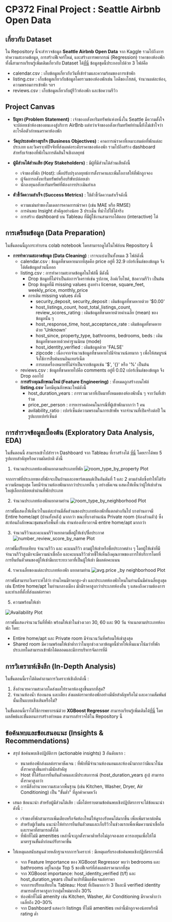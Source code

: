 # CP372 Final Project : Seattle Airbnb Open Data 


## เกี่ยวกับ Dataset
ใน Repository นี้จะสำรวจข้อมูล **Seattle Airbnb Open Data** จาก Kaggle รวมไปถึงการทำความสะอาดข้อมูล, การสร้างฟีเจอร์ใหม่, และสร้างการพยากรณ์ (Regression) ราคาของห้องพัก ทั้งนี้สามารถเรียนรู้เพิ่มเติมเกี่ยวกับ Dataset ได้[ที่นี่](https://www.kaggle.com/datasets/airbnb/seattle/data)
ข้อมูลชุดนี้ประกอบไปด้วย 3 ไฟล์คือ
  + calendar.csv : เก็บข้อมูลเกี่ยวกับวันที่เข้าร่วมและความร้อมของการเข้าพัก
  + listing.csv  : เก็บข้อมูลเกี่ยวกับข้อมูลโดยรวมของห้องพักเช่น ไอดีของโฮสต์, จำนวนแต่ละห้อง, ความพรอมการเข้าพัก ฯลฯ
  + reviews.csv  : เก็บข้อมูลเกี่ยวกับผู้รีวิวห้องพัก และข้อความรีวิว


## **Project Canvas**
- **ปัญหา (Problem Statement)** : เจ้าของอสังหาริมทรัพย์แห่งหนึ่งใน Seattle มีความตั้งใจจะปล่อยเช่าห้องของตนเองสู่บริการ AirBnb แต่ทว่าเจ้าของอสังหาริมทรัพย์ท่านนี้ยังไม่เข้าใจว่าอะไรคือตัวกำหนดราคาห้องพัก
  
- **วัตถุประสงค์ทางธุรกิจ (Business Objectives)** : คาดการณ์ราคาที่เหมาะสมต่อที่พักแต่ละประเภท และวิเคราะห์ปัจจัยที่ส่งผลต่อระดับราคาของห้องพัก รวมไปถึงสร้าง dashboard สำหรับเจ้าของที่พักในการตัดสินใจเชิงกลยุทธ์
  
- **ผู้มีส่วนได้ส่วนเสีย (Key Stakeholders)** : มีผู้ที่มีส่วนได้ส่วนเสียดังนี้
  - เจ้าของที่พัก (Host): เพื่อปรับปรุงกลยุทธ์การตั้งราคาและเพิ่มโอกาสให้ที่พักถูกจอง
  - ผู้จัดการอสังหาริมทรัพย์หรือบริษัทปล่อยเช่า
  - นักลงทุนอสังหาริมทรัพย์ที่ต้องการประเมินทำเล
    
- **ตัวชี้วัดความสำเร็จ (Success Metrics)** : ใช้ตัวชี้วัดความสำเร็จดังนี้
  - ความแม่นยำของโมเดลการคาดการณ์ราคา (เช่น MAE หรือ RMSE)
  - การค้นพบ Insight สำคัญอย่างน้อย 3 ประเด็น ที่นำไปใช้ได้จริง
  - การสร้าง dashboard บน Tableau ที่มีผู้ใช้งานสามารถโต้ตอบ (interactive) ได้ 


## **การเตรียมข้อมูล (Data Preparation)**
ในขั้นตอนนี้ถูกกระทำบรน colab notebook โดยสามารถดูได้ในไฟล์บน Repository นี้
- **การทำความสะอาดข้อมูล (Data Cleaning)** : เราจะแบ่งเป็นทั้งหมด 3 ไฟล์ดังนี้
    + calendar.csv : ข้อมูลที่ขาดหายมากที่สุดคือ price อยู่ที่ 32.9 เปอร์เซ็นต์ของข้อมูล จึงได้ตัดข้อมูลส่วนนี้ออก
    + listing.csv  : การทำความสะอาดข้อมูลในไฟล์นี้ มีดังนี้
        - Drop ข้อมูลที่ไม่จำเป็นต่อการวิเคราห์เช่น รูปภาพ, ลิงค์เว็บไซต์, ข้อความรีวิว เป็นต้น
        - Drop ข้อมูลที่มี missing values สูงอย่าง license, square_feet, weekly_price, monthly_price
        - การเติม missing values ดังนี้
            +  security_deposit, security_deposit : เติมข้อมูลที่ขาดหายด้วย '$0.00'
            +  host_listings_count, host_total_listings_count, review_scores_rating : เติมข้อมูลที่ขาดหายด้วยค่าเฉลี่ย (mean) ของข้อมูลนั้น ๆ
            +  host_response_time, host_acceptance_rate : เติมข้อมูลที่ขาดหายด้วย 'Unknown'
            +  host_since, property_type, bathrooms, bedrooms, beds : เติมข้อมูลที่ขาดหายด้วยค่าฐานนิยม (mode)
            +  host_identity_verified : เติมข้อมูลด้วย 'FALSE'
            +  zipcode : เนื่องจากจำนวนข้อมูลที่ขาดหายไปมีจำนวนน้อยมาก ๆ เพื่อให้สมบูรณ์จึงใช้การสืบค้นบนอินเทอร์เน็ต
            +  การลบเครื่องหมายที่ไม่จำเป็นจากข้อมูลเช่น '$', '{}' หรือ '%' เป็นต้น
    + reviews.csv  : ข้อมูลที่ขาดหายไปคือ comments อยู่ที่ 0.02 เปอร์เซ็นต์ของข้อมูล จึง Drop ออกไป
  - **การสร้างคุณลักษณะใหม่ (Feature Engineering)** : ทั้งหมดถูกสร้างบนไฟล์ **listing.csv** โดยมีคุณลักษณะใหม่ดังนี้
      + host_duration_years : การรวมเวลาที่เปิดมาทั้งหมดของห้องพักนั้น ๆ จากวันที่เข้าร่วม 
      + price_per_person    : การหาราคต่อคนในกรณีที่ผู้เข้าพักมากกว่า 1 คน
      + avilability_ratio   : เปอร์เซ็นต์ความพรอมในการเข้าพัห จากจำนวนที่เปิดจริงต่อปี ในรูปแบบเปอร์เซ็นต์
   
## **การสำรวจข้อมูลเบื้องต้น (Exploratory Data Analysis, EDA)**
ในขั้นตอนนี้ สามารถเข้าไปสำรวจ Dashboard จาก Tableau ที่เราสร้างได้ [ที่นี่](https://public.tableau.com/views/Airbnbinteractivedashboard_17477226194240/Dashboard1?:language=en-US&publish=yes&:sid=&:redirect=auth&:display_count=n&:origin=viz_share_link)
โดยเราได้พบ 5 รูปแบบสำคัญหรือความผิดปกติ ดังนี้ <br>

1. จำนวนประเภทห้องพักแยกตามประเภทที่พัก
![room_type_by_property Plot](img/room_type_by_property.png)

  จากกราฟที่ประเภทของที่พักจะเป็นบ้านและอพาร์ตเมนต์เป็นอันดันที่ 1 และ 2 ตามลำดับซึ่งทำให้ได้รับความนิยมสูงสุด โดยมีจำนวนห้องพักมากกว่าประเภทอื่น ๆ อย่างชัดเจน แสดงให้เห็นว่าผู้ให้เช่าส่วนใหญ่เลือกปล่อยเช่าผ่านที่พักประเภท<br>

2. จำนวนประเภทห้องพักแยกตามย่าน
![room_type_by_neighborhood Plot](img/room_type_by_neighborhood.png)

  กราฟนี้แสดงให้เห็นว่าในแต่ละย่านมีสัดส่วนของประเภทห้องพักที่แตกต่างกันไป บางย่านอาจมี Entire home/apt (บ้านทั้งหลัง) มากกว่า ขณะที่บางย่านเน้น Private room (ห้องส่วนตัว) ซึ่งสะท้อนถึงลักษณะชุมชนหรือพื้นที่ เช่น ย่านท่องเที่ยวอาจมี entire home/apt มากกว่า<br>

3. จำนวนรีวิวและคะแนนรีวิวแยกตามชื่อผู้ให้เช่า/ชื่อประกาศ
![number_review_score_by_name Plot](img/number_review_score_by_name.png)

  กราฟนี้เปรียบเทียบ จำนวนรีวิว และ คะแนนรีวิว ตามผู้ให้เช่าหรือชื่อประกาศต่าง ๆ โดยผู้ให้เช่าที่มีจำนวนรีวิวสูงมักจะมีความน่าเชื่อถือ และคะแนนรีวิวช่วยชี้ให้เห็นถึงคุณภาพของการให้บริการโดยที่การยืนยันตัวตนของผู้ให้เช่ามีแบะระยะเวลาที่เป็นผู้ให้เช่า มีผลต่อคะแนน<br>

4. ราคาเฉลี่ยของแต่ละประเภทห้องพัก แยกตามย่าน
![avg.price _by neighborhood Plot](img/avg.price_by_neighborhood.png)

  กราฟนี้สามารถวิเคราะห์ได้ว่า ย่านไหนมีราคาสูง-ต่ำ และประเภทห้องพักไหนในย่านนั้นมีค่าเฉลี่ยสูงสุด เช่น Entire home/apt ในย่านกลางเมือง มักมีราคาสูงกว่าประเภทห้องอื่น ๆ แสดงถึงความต้องการและทำเลที่ตั้งที่ส่งผลต่อราคา<br>

5. ความพร้อมให้เช่า
   
![Availability Plot](img/Availability.png)

  กราฟนี้แสดงจำนวนวันที่ที่พัก พร้อมให้เช่าในช่วงเวลา 30, 60 และ 90 วัน จำแนกตามประเภทห้องพัก โดย:
  - Entire home/apt และ Private room มีจำนวนวันที่พร้อมให้เช่าสูงสุด<br>
  - Shared room มีความพร้อมให้เช่าต่ำกว่าในทุกช่วงเวลาข้อมูลนี้ช่วยให้เห็นแนวโน้มว่าที่พักประเภทใดสามารถเข้าพักได้ตลอดและมีการบริหารจัดการที่ดี


## **การวิเคราะห์เชิงลึก (In-Depth Analysis)**
ในขั้นตอนนี้เราได้คิดคำถามการวิเคราะห์เชิงลึกดังนี้ :
1. สิ่งอำนวยความสะดวกใดส่งผลให้ราคาห้องสูงขึ้นมากที่สุด?
2. จำนวนห้องน้ำ ห้องนอน และเตียง ส่งผลต่อราคาห้องพักอย่างมีนัยสำคัญหรือไม่ และความสัมพันธ์นั้นเป็นแบบเชิงเส้นหรือไม่?

ในขั้นตอนนี้เราได้ใช้การพยากรณ์ด้วย **XGBoost Regressor** สามารถเรียนรู้เพิ่มเติมได้[ที่นี่](https://www.geeksforgeeks.org/xgboost-for-regression/.) โดยผลลัพธ์และขั้นตอนการสร้างทำหมด สามารถสำรวจได้ใน Repository นี้

## **ข้อค้นพบและข้อเสนอแนะ (Insights & Recommendations)**
- สรุป ข้อค้นพบเชิงปฏิบัติการ (actionable insights) 3 อันดับแรก :
    + ขนาดห้องพักส่งผลต่อราคาชัดเจน : ที่พักที่มีจำนวนห้องนอนและห้องน้ำมากกว่ามีแนวโน้มตั้งราคาสูงขึ้นอย่างมีนัยสำคัญ 
    + Host ที่ได้รับการยืนยันตัวตนและมีประสบการณ์ (host_duration_years สูง) สามารถตั้งราคาสูงกว่า
    + การมีสิ่งอำนวยความสะดวกพื้นฐาน (เช่น Kitchen, Washer, Dryer, Air Conditioning) เป็น "ขั้นต่ำ" ที่ลูกค้าคาดหวัง

- เสนอ ข้อแนะนำ สำหรับผู้มีส่วนได้เสีย : เมื่อได้ทราบตามข้อค้นพบเชิงปฏิบัตรการจะได้ข้อแนะนำดังนี้ :
    + เจ้าของที่พักสามารถเพิ่มเตียงหรือจัดห้องใหม่ให้ดูรองรับคนได้มากขึ้น เพื่อเพิ่มราคาต่อคืน
    + สำหรับผู้เริ่มต้น แนะนำให้ทำการยืนยันตัวตนและเก็บรีวิวในช่วงแรกเพื่อเพิ่มความน่าเชื่อถือและราคาที่สามารถตั้งได้
    + ที่พักที่ไม่มี amenities เหล่านี้จะถูกตั้งราคาต่ำหรือไม่ถูกจองเลย ควรลงทุนเพื่อให้ได้มาตรฐานขั้นต่ำก่อนปรับราคาขึ้น

- ให้เหตุผลสนับสนุนด้วยหลักฐานจากการวิเคราะห์ : มีเหตุผลรับรองข้อค้นพบเชิงปฏิบัตรการดังนี้
    + จาก Feature Importance ของ XGBoost Regressor พบว่า bedrooms และ bathrooms อยู่ในกลุ่ม Top 5 ของฟีเจอร์ที่ส่งผลต่อราคามากที่สุด
    + จาก XGBoost importance: host_identity_verified (t/f) และ host_duration_years เป็นตัวแปรที่มีผลชัดเจนต่อราคา
    + จากการเปรียบเทียบใน Tableau: Host ที่เปิดมากกว่า 3 ปีและมี verified identity สามารถตั้งราคาสูงกว่ากลุ่มใหม่มากถึง 30%
    + ห้องพักที่ไม่มี amenity เช่น Kitchen, Washer, Air Conditioning มีราคาต่ำกว่าเฉลี่ยถึง 20–30%
    + จาก Dashboard แสดงว่า listings ที่ไม่มี amenities เหล่านี้มักถูกจองน้อยหรือมี rating ต่ำ
